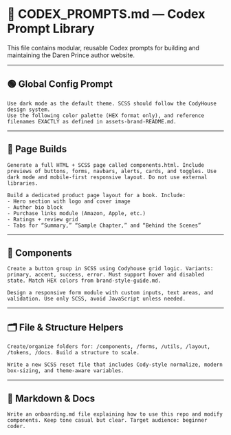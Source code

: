 
# 🧠 CODEX_PROMPTS.md — Codex Prompt Library

This file contains modular, reusable Codex prompts for building and maintaining the Daren Prince author website.

---

## 🟢 Global Config Prompt

```plaintext
Use dark mode as the default theme. SCSS should follow the CodyHouse design system.
Use the following color palette (HEX format only), and reference filenames EXACTLY as defined in assets-brand-README.md.
```

---

## 📄 Page Builds

```plaintext
Generate a full HTML + SCSS page called components.html. Include previews of buttons, forms, navbars, alerts, cards, and toggles. Use dark mode and mobile-first responsive layout. Do not use external libraries.
```

```plaintext
Build a dedicated product page layout for a book. Include:
- Hero section with logo and cover image
- Author bio block
- Purchase links module (Amazon, Apple, etc.)
- Ratings + review grid
- Tabs for “Summary,” “Sample Chapter,” and “Behind the Scenes”
```

---

## 🧱 Components

```plaintext
Create a button group in SCSS using Codyhouse grid logic. Variants: primary, accent, success, error. Must support hover and disabled state. Match HEX colors from brand-style-guide.md.
```

```plaintext
Design a responsive form module with custom inputs, text areas, and validation. Use only SCSS, avoid JavaScript unless needed.
```

---

## 🗂️ File & Structure Helpers

```plaintext
Create/organize folders for: /components, /forms, /utils, /layout, /tokens, /docs. Build a structure to scale.
```

```plaintext
Write a new SCSS reset file that includes Cody-style normalize, modern box-sizing, and theme-aware variables.
```

---

## 📜 Markdown & Docs

```plaintext
Write an onboarding.md file explaining how to use this repo and modify components. Keep tone casual but clear. Target audience: beginner coder.
```
